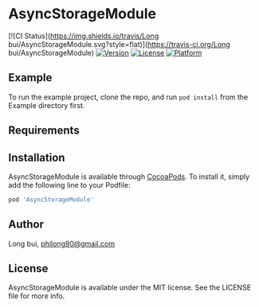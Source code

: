 # AsyncStorageModule

[![CI Status](https://img.shields.io/travis/Long bui/AsyncStorageModule.svg?style=flat)](https://travis-ci.org/Long bui/AsyncStorageModule)
[![Version](https://img.shields.io/cocoapods/v/AsyncStorageModule.svg?style=flat)](https://cocoapods.org/pods/AsyncStorageModule)
[![License](https://img.shields.io/cocoapods/l/AsyncStorageModule.svg?style=flat)](https://cocoapods.org/pods/AsyncStorageModule)
[![Platform](https://img.shields.io/cocoapods/p/AsyncStorageModule.svg?style=flat)](https://cocoapods.org/pods/AsyncStorageModule)

## Example

To run the example project, clone the repo, and run `pod install` from the Example directory first.

## Requirements

## Installation

AsyncStorageModule is available through [CocoaPods](https://cocoapods.org). To install
it, simply add the following line to your Podfile:

```ruby
pod 'AsyncStorageModule'
```

## Author

Long bui, philong90@gmail.com

## License

AsyncStorageModule is available under the MIT license. See the LICENSE file for more info.
